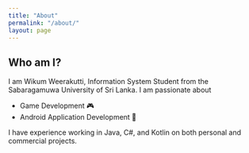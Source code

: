 ```yaml
---
title: "About"
permalink: "/about/"
layout: page
---
```


## Who am I?

I am Wikum Weerakutti, Information System Student from the Sabaragamuwa University of Sri Lanka.
I am passionate about

* Game Development 🎮
* Android Application Development 📱

I have experience working in Java, C#, and Kotlin on both personal and commercial projects.


